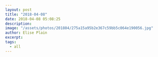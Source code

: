 ```yaml
---
layout: post
title: "2018-04-08"
date: 2018-04-08 05:08:25
description: 
image: "/assets/photos/201804/275a15a95b2e367c59bb5c064e190056.jpg"
author: Elise Plain
excerpt: 
tags: 
  - all
---
```



<p></p>

